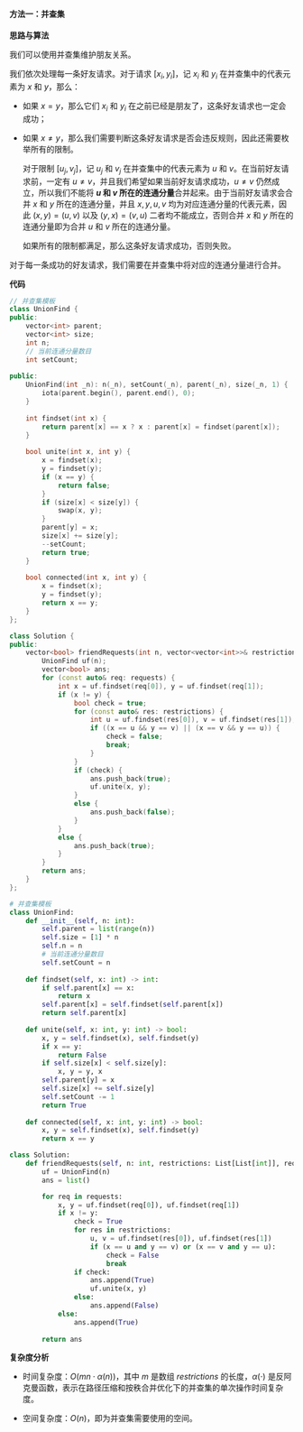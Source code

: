 #### 方法一：并查集

**思路与算法**

我们可以使用并查集维护朋友关系。

我们依次处理每一条好友请求。对于请求 $[x_i, y_i]$，记 $x_i$ 和 $y_i$ 在并查集中的代表元素为 $x$ 和 $y$，那么：

- 如果 $x = y$，那么它们 $x_i$ 和 $y_i$ 在之前已经是朋友了，这条好友请求也一定会成功；

- 如果 $x \neq y$，那么我们需要判断这条好友请求是否会违反规则，因此还需要枚举所有的限制。

    对于限制 $[u_j, v_j]$，记 $u_j$ 和 $v_j$ 在并查集中的代表元素为 $u$ 和 $v$。在当前好友请求前，一定有 $u \neq v$，并且我们希望如果当前好友请求成功，$u \neq v$ 仍然成立，所以我们不能将 **$u$ 和 $v$ 所在的连通分量**合并起来。由于当前好友请求会合并 $x$ 和 $y$ 所在的连通分量，并且 $x, y, u, v$ 均为对应连通分量的代表元素，因此 $(x, y) = (u, v)$ 以及 $(y, x) = (v, u)$ 二者均不能成立，否则合并 $x$ 和 $y$ 所在的连通分量即为合并 $u$ 和 $v$ 所在的连通分量。
    
    如果所有的限制都满足，那么这条好友请求成功，否则失败。

对于每一条成功的好友请求，我们需要在并查集中将对应的连通分量进行合并。

**代码**

```C++ [sol1-C++]
// 并查集模板
class UnionFind {
public:
    vector<int> parent;
    vector<int> size;
    int n;
    // 当前连通分量数目
    int setCount;
    
public:
    UnionFind(int _n): n(_n), setCount(_n), parent(_n), size(_n, 1) {
        iota(parent.begin(), parent.end(), 0);
    }
    
    int findset(int x) {
        return parent[x] == x ? x : parent[x] = findset(parent[x]);
    }
    
    bool unite(int x, int y) {
        x = findset(x);
        y = findset(y);
        if (x == y) {
            return false;
        }
        if (size[x] < size[y]) {
            swap(x, y);
        }
        parent[y] = x;
        size[x] += size[y];
        --setCount;
        return true;
    }
    
    bool connected(int x, int y) {
        x = findset(x);
        y = findset(y);
        return x == y;
    }
};

class Solution {
public:
    vector<bool> friendRequests(int n, vector<vector<int>>& restrictions, vector<vector<int>>& requests) {
        UnionFind uf(n);
        vector<bool> ans;
        for (const auto& req: requests) {
            int x = uf.findset(req[0]), y = uf.findset(req[1]);
            if (x != y) {
                bool check = true;
                for (const auto& res: restrictions) {
                    int u = uf.findset(res[0]), v = uf.findset(res[1]);
                    if ((x == u && y == v) || (x == v && y == u)) {
                        check = false;
                        break;
                    }
                }
                if (check) {
                    ans.push_back(true);
                    uf.unite(x, y);
                }
                else {
                    ans.push_back(false);
                }
            }
            else {
                ans.push_back(true);
            }
        }
        return ans;
    }
};
```

```Python [sol1-Python3]
# 并查集模板
class UnionFind:
    def __init__(self, n: int):
        self.parent = list(range(n))
        self.size = [1] * n
        self.n = n
        # 当前连通分量数目
        self.setCount = n
    
    def findset(self, x: int) -> int:
        if self.parent[x] == x:
            return x
        self.parent[x] = self.findset(self.parent[x])
        return self.parent[x]
    
    def unite(self, x: int, y: int) -> bool:
        x, y = self.findset(x), self.findset(y)
        if x == y:
            return False
        if self.size[x] < self.size[y]:
            x, y = y, x
        self.parent[y] = x
        self.size[x] += self.size[y]
        self.setCount -= 1
        return True
    
    def connected(self, x: int, y: int) -> bool:
        x, y = self.findset(x), self.findset(y)
        return x == y

class Solution:
    def friendRequests(self, n: int, restrictions: List[List[int]], requests: List[List[int]]) -> List[bool]:
        uf = UnionFind(n)
        ans = list()

        for req in requests:
            x, y = uf.findset(req[0]), uf.findset(req[1])
            if x != y:
                check = True
                for res in restrictions:
                    u, v = uf.findset(res[0]), uf.findset(res[1])
                    if (x == u and y == v) or (x == v and y == u):
                        check = False
                        break
                if check:
                    ans.append(True)
                    uf.unite(x, y)
                else:
                    ans.append(False)
            else:
                ans.append(True)
        
        return ans
```

**复杂度分析**

- 时间复杂度：$O(mn \cdot \alpha(n))$，其中 $m$ 是数组 $\textit{restrictions}$ 的长度，$\alpha(\cdot)$ 是反阿克曼函数，表示在路径压缩和按秩合并优化下的并查集的单次操作时间复杂度。

- 空间复杂度：$O(n)$，即为并查集需要使用的空间。
